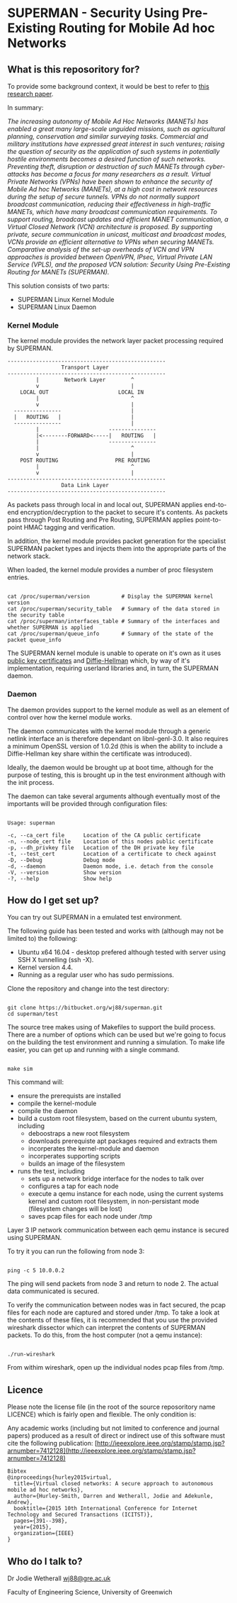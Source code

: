 # SUPERMAN - Security Using Pre-Existing Routing for Mobile Ad hoc Networks #


## What is this reposoritory for? ##

To provide some background context, it would be best to refer to [this research paper](http://ieeexplore.ieee.org/stamp/stamp.jsp?arnumber=7412128).

In summary:

*The increasing autonomy of Mobile Ad Hoc Networks (MANETs) has enabled a great many large-scale unguided missions, such as agricultural planning, conservation and similar surveying tasks. Commercial and military institutions have expressed great interest in such ventures; raising the question of security as the application of such systems in potentially hostile environments becomes a desired function of such networks. Preventing theft, disruption or destruction of such MANETs through cyber-attacks has become a focus for many researchers as a result. Virtual Private Networks (VPNs) have been shown to enhance the security of Mobile Ad hoc Networks (MANETs), at a high cost in network resources during the setup of secure tunnels. VPNs do not normally support broadcast communication, reducing their effectiveness in high-traffic MANETs, which have many broadcast communication requirements. To support routing, broadcast updates and efficient MANET communication, a Virtual Closed Network (VCN) architecture is proposed. By supporting private, secure communication in unicast, multicast and broadcast modes, VCNs provide an efficient alternative to VPNs when securing MANETs. Comparative analysis of the set-up overheads of VCN and VPN approaches is provided between OpenVPN, IPsec, Virtual Private LAN Service (VPLS), and the proposed VCN solution: Security Using Pre-Existing Routing for MANETs (SUPERMAN).*

This solution consists of two parts:

* SUPERMAN Linux Kernel Module
* SUPERMAN Linux Daemon

### Kernel Module ###

The kernel module provides the network layer packet processing required by SUPERMAN.

```
--------------------------------------------------
                 Transport Layer
--------------------------------------------------
         |        Network Layer        ^
         v                             |
    LOCAL OUT                      LOCAL IN
         |                             ^
         v                             |
  ---------------                      |
  |   ROUTING	|                      |
  ---------------                      |
         |                      ---------------
         |<--------FORWARD<-----|   ROUTING   |
         |                      ---------------
         |                             ^
         v                             |
    POST ROUTING                  PRE ROUTING
         |                             ^
         v                             |
--------------------------------------------------
                 Data Link Layer
--------------------------------------------------
```

As packets pass through local in and local out, SUPERMAN applies end-to-end encryption/decryption to the packet to secure it's contents. As packets pass through Post Routing and Pre Routing, SUPERMAN applies point-to-point HMAC tagging and verification.

In addition, the kernel module provides packet generation for the specialist SUPERMAN packet types and injects them into the appropriate parts of the network stack.

When loaded, the kernel module provides a number of proc filesystem entries.

```

cat /proc/superman/version          # Display the SUPERMAN kernel version
cat /proc/superman/security_table   # Summary of the data stored in the security table
cat /proc/superman/interfaces_table # Summary of the interfaces and whether SUPERMAN is applied
cat /proc/superman/queue_info       # Summary of the state of the packet queue_info
```

The SUPERMAN kernel module is unable to operate on it's own as it uses [public key certificates](https://en.wikipedia.org/wiki/Public_key_certificate) and [Diffie-Hellman](https://en.wikipedia.org/wiki/Diffie%E2%80%93Hellman_key_exchange) which, by way of it's implementation, requiring userland libraries and, in turn, the SUPERMAN daemon.

### Daemon ###

The daemon provides support to the kernel module as well as an element of control over how the kernel module works.

The daemon communicates with the kernel module through a generic netlink interface an is therefore dependant on libnl-genl-3.0. It also requires a minimum OpenSSL version of 1.0.2d (this is when the ability to include a Diffie-Hellman key share within the certificate was introduced).

Ideally, the daemon would be brought up at boot time, although for the purpose of testing, this is brought up in the test environment although with the init process.

The daemon can take several arguments although eventually most of the importants will be provided through configuration files:

````

Usage: superman

-c, --ca_cert file      Location of the CA public certificate
-n, --node_cert file    Location of this nodes public certificate
-p, --dh_privkey file   Location of the DH private key file
-t, --test_cert         Location of a certificate to check against
-D, --Debug             Debug mode
-d, --daemon            Daemon mode, i.e. detach from the console
-V, --version           Show version
-?, --help              Show help
````

## How do I get set up? ##

You can try out SUPERMAN in a emulated test environment.

The following guide has been tested and works with (although may not be limited to) the following:

* Ubuntu x64 16.04 - desktop prefered although tested with server using SSH X tunnelling (ssh -X).
* Kernel version 4.4.
* Running as a regular user who has sudo permissions.

Clone the repository and change into the test directory:

```

git clone https://bitbucket.org/wj88/superman.git
cd superman/test
```

The source tree makes using of Makefiles to support the build process. There are a number of options which can be used but we're going to focus on the building the test environment and running a simulation. To make life easier, you can get up and running with a single command.

```

make sim
```

This command will:


* ensure the prerequists are installed
* compile the kernel-module
* compile the daemon
* build a custom root filesystem, based on the current ubuntu system, including
    * deboostraps a new root filesystem
    * downloads prerequiste apt packages required and extracts them
    * incorperates the kernel-module and daemon
    * incorperates supporting scripts
    * builds an image of the filesystem
* runs the test, including
    * sets up a network bridge interface for the nodes to talk over
    * configures a tap for each node
    * execute a qemu instance for each node, using the current systems kernel and custom root filesystem, in non-persistant mode (filesystem changes will be lost)
    * saves pcap files for each node under /tmp

Layer 3 IP network communication between each qemu instance is secured using SUPERMAN.

To try it you can run the following from node 3:

```

ping -c 5 10.0.0.2
```

The ping will send packets from node 3 and return to node 2. The actual data communicated is secured.

To verify the communication between nodes was in fact secured, the pcap files for each node are captured and stored under /tmp. To take a look at the contents of these files, it is recommended that you use the provided wireshark dissector which can interpret the contents of SUPERMAN packets. To do this, from the host computer (not a qemu instance):

````

./run-wireshark
````

From withim wireshark, open up the individual nodes pcap files from /tmp.


  
## Licence ##

Please note the license file (in the root of the source reposoritory name LICENCE) which is fairly open and flexible. The only condition is:

Any academic works (including but not limited to conference and journal papers) produced as a result of direct or indirect use of this software must cite the following publication:
[http://ieeexplore.ieee.org/stamp/stamp.jsp?arnumber=7412128](http://ieeexplore.ieee.org/stamp/stamp.jsp?arnumber=7412128)

```
Bibtex
@inproceedings{hurley2015virtual,
  title={Virtual closed networks: A secure approach to autonomous mobile ad hoc networks},
  author={Hurley-Smith, Darren and Wetherall, Jodie and Adekunle, Andrew},
  booktitle={2015 10th International Conference for Internet Technology and Secured Transactions (ICITST)},
  pages={391--398},
  year={2015},
  organization={IEEE}
}
```

## Who do I talk to? ##

Dr Jodie Wetherall <wj88@gre.ac.uk>

Faculty of Engineering Science, University of Greenwich
